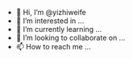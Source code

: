 - 👋 Hi, I’m @yizhiweife
- 👀 I’m interested in ...
- 🌱 I’m currently learning ...
- 💞️ I’m looking to collaborate on ...
- 📫 How to reach me ...

<!---
yizhiweife/yizhiweife is a ✨ special ✨ repository because its `README.md` (this file) appears on your GitHub profile.
You can click the Preview link to take a look at your changes.
--->
